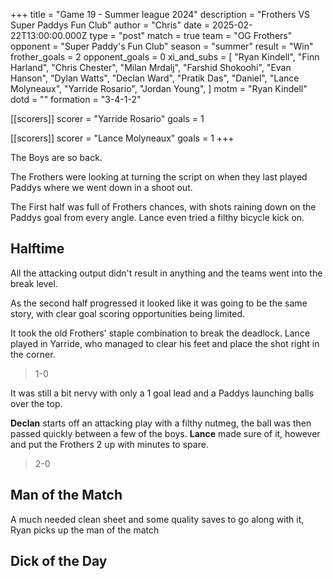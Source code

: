 +++
title = "Game 19 - Summer league 2024"
description = "Frothers VS Super Paddys Fun Club"
author = "Chris"
date = 2025-02-22T13:00:00.000Z
type = "post"
match = true
team = "OG Frothers"
opponent = "Super Paddy's Fun Club"
season = "summer"
result = "Win"
frother_goals = 2
opponent_goals = 0
xi_and_subs = [
  "Ryan Kindell",
  "Finn Harland",
  "Chris Chester",
  "Milan Mrdalj",
  "Farshid Shokoohi",
  "Evan Hanson",
  "Dylan Watts",
  "Declan Ward",
  "Pratik Das",
  "Daniel",
  "Lance Molyneaux",
  "Yarride Rosario",
  "Jordan Young",
]
motm = "Ryan Kindell"
dotd = ""
formation = "3-4-1-2"

[[scorers]]
scorer = "Yarride Rosario"
goals = 1

[[scorers]]
scorer = "Lance Molyneaux"
goals = 1
+++

The Boys are so back.

The Frothers were looking at turning the script on when they last played Paddys where we went down in a shoot out.

The First half was full of Frothers chances, with shots raining down on the Paddys goal from every angle. Lance even tried a filthy bicycle kick on.

## Halftime

All the attacking output didn't result in anything and the teams went into the break level.

As the second half progressed it looked like it was going to be the same story, with clear goal scoring opportunities being limited.

It took the old Frothers' staple combination to break the deadlock. Lance played in Yarride, who managed to clear his feet and place the shot right in the corner.

> 1-0

It was still a bit nervy with only a 1 goal lead and a Paddys launching balls over the top.

**Declan** starts off an attacking play with a filthy nutmeg, the ball was then passed quickly between a few of the boys. **Lance** made sure of it, however and put the Frothers 2 up with minutes to spare.

> 2-0

## Man of the Match

A much needed clean sheet and some quality saves to go along with it, Ryan picks up the man of the match

## Dick of the Day
